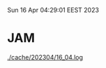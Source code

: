 Sun 16 Apr 04:29:01 EEST 2023
# JAM
<a href='./cache/202304/16_04.log'>./cache/202304/16_04.log</a>
